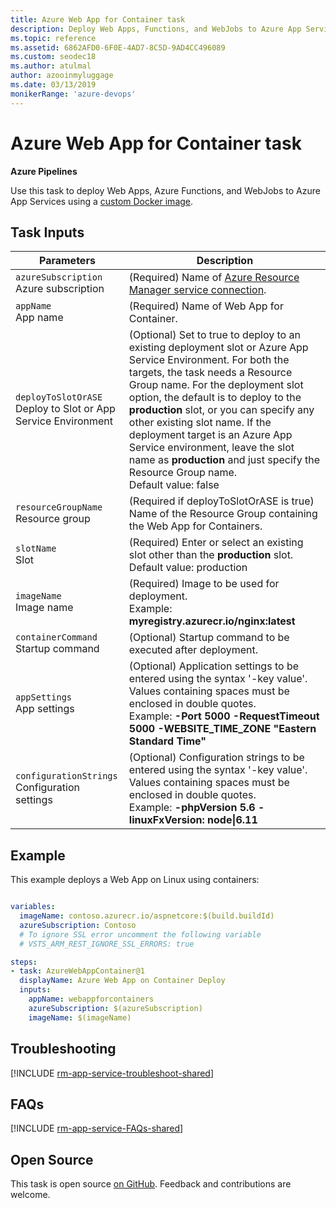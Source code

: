 ```yaml
---
title: Azure Web App for Container task
description: Deploy Web Apps, Functions, and WebJobs to Azure App Services
ms.topic: reference
ms.assetid: 6862AFD0-6F0E-4AD7-8C5D-9AD4CC496089
ms.custom: seodec18
ms.author: atulmal
author: azooinmyluggage
ms.date: 03/13/2019
monikerRange: 'azure-devops'
---
```


# Azure Web App for Container task

**Azure Pipelines**

Use this task to deploy Web Apps, Azure Functions, and WebJobs to Azure App Services
using a [custom Docker image](/azure/app-service/containers/tutorial-custom-docker-image).

## Task Inputs

<table><thead><tr><th>Parameters</th><th>Description</th></tr></thead>
<tr><td><code>azureSubscription</code><br/>Azure subscription</td><td>(Required) Name of <a href="../../library/connect-to-azure.md" data-raw-source="[Azure Resource Manager service connection](../../library/connect-to-azure.md)">Azure Resource Manager service connection</a>.</td></tr>
<tr><td><code>appName</code><br/>App name</td><td>(Required) Name of Web App for Container.</td>
<tr><td><code>deployToSlotOrASE</code><br/>Deploy to Slot or App Service Environment</td><td>(Optional) Set to true to deploy to an existing deployment slot or Azure App Service Environment. For both the targets, the task needs a Resource Group name. For the deployment slot option, the default is to deploy to the <b>production</b> slot, or you can specify any other existing slot name. If the deployment target is an Azure App Service environment, leave the slot name as <b>production</b> and just specify the Resource Group name.<br/>Default value: false</td>
<tr><td><code>resourceGroupName</code><br/>Resource group</td><td>(Required if deployToSlotOrASE is true) Name of the Resource Group containing the Web App for Containers.</td>
<tr><td><code>slotName</code><br/>Slot</td><td>(Required) Enter or select an existing slot other than the <b>production</b> slot.<br/>Default value: production</td>
<tr><td><code>imageName</code><br/>Image name</td><td>(Required) Image to be used for deployment. <br/>Example: <b>myregistry.azurecr.io/nginx:latest</b></td>
<tr><td><code>containerCommand</code><br/>Startup command</td><td>(Optional) Startup command to be executed after deployment.</td>
<tr><td><code>appSettings</code><br/>App settings</td><td>(Optional) Application settings to be entered using the syntax &#39;-key value&#39;. Values containing spaces must be enclosed in double quotes. <br/>Example: <b>-Port 5000 -RequestTimeout 5000 -WEBSITE_TIME_ZONE &quot;Eastern Standard Time&quot;</b></td>
<tr><td><code>configurationStrings</code><br/>Configuration settings</td><td>(Optional) Configuration strings to be entered using the syntax &#39;-key value&#39;. Values containing spaces must be enclosed in double quotes.<br/>Example: <b>-phpVersion 5.6 -linuxFxVersion: node|6.11</b></td>
</table>

## Example

This example deploys a Web App on Linux using containers:

```YAML

variables:
  imageName: contoso.azurecr.io/aspnetcore:$(build.buildId)
  azureSubscription: Contoso
  # To ignore SSL error uncomment the following variable
  # VSTS_ARM_REST_IGNORE_SSL_ERRORS: true 

steps:
- task: AzureWebAppContainer@1
  displayName: Azure Web App on Container Deploy
  inputs:
    appName: webappforcontainers
    azureSubscription: $(azureSubscription)
    imageName: $(imageName)
```

## Troubleshooting

[!INCLUDE [rm-app-service-troubleshoot-shared](./includes/rm-app-service-troubleshoot-shared.md)]

## FAQs

[!INCLUDE [rm-app-service-FAQs-shared](./includes/rm-app-service-faqs-shared.md)]

## Open Source

This task is open source [on GitHub](https://github.com/Microsoft/azure-pipelines-tasks). Feedback and contributions are welcome.